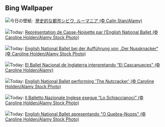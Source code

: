 ## Bing Wallpaper
![](https://www.bing.com/th?id=OHR.SibiuRomania_JA-JP9171991249_UHD.jpg&w=1000)今日の壁紙: &nbsp;[歴史的な都市シビウ, ルーマニア (© Calin Stan/Alamy)](https://www.bing.com/th?id=OHR.SibiuRomania_JA-JP9171991249_UHD.jpg)
<br><br/>
![](https://www.bing.com/th?id=OHR.NutcrackerBallet_FR-FR0747265079_UHD.jpg&w=1000)Today: [Représentation de Casse-Noisette par l’English National Ballet (© Caroline Holden/Alamy Stock Photo)](https://www.bing.com/th?id=OHR.NutcrackerBallet_FR-FR0747265079_UHD.jpg)
<br><br/>
![](https://www.bing.com/th?id=OHR.NutcrackerBallet_DE-DE4788718607_UHD.jpg&w=1000)Today: [English National Ballet bei der Aufführung von „Der Nussknacker“ (© Caroline Holden/Alamy Stock Photo)](https://www.bing.com/th?id=OHR.NutcrackerBallet_DE-DE4788718607_UHD.jpg)
<br><br/>
![](https://www.bing.com/th?id=OHR.NutcrackerBallet_ES-ES9535020384_UHD.jpg&w=1000)Today: [El Ballet Nacional de Inglaterra interpretando “El Cascanueces”  (©  Caroline Holden/Alamy)](https://www.bing.com/th?id=OHR.NutcrackerBallet_ES-ES9535020384_UHD.jpg)
<br><br/>
![](https://www.bing.com/th?id=OHR.NutcrackerBallet_EN-GB4363189142_UHD.jpg&w=1000)Today: [English National Ballet performing 'The Nutcracker' (© Caroline Holden/Alamy Stock Photo)](https://www.bing.com/th?id=OHR.NutcrackerBallet_EN-GB4363189142_UHD.jpg)
<br><br/>
![](https://www.bing.com/th?id=OHR.NutcrackerBallet_IT-IT7796108656_UHD.jpg&w=1000)Today: [Il Balletto Nazionale Inglese esegue “Lo Schiaccianoci” (© Caroline Holden/Alamy Stock Photo)](https://www.bing.com/th?id=OHR.NutcrackerBallet_IT-IT7796108656_UHD.jpg)
<br><br/>
![](https://www.bing.com/th?id=OHR.NutcrackerBallet_PT-BR8706469865_UHD.jpg&w=1000)Today: [English National Ballet apresentando "O Quebra-Nozes" (© Caroline Holden/Alamy Stock Photo)](https://www.bing.com/th?id=OHR.NutcrackerBallet_PT-BR8706469865_UHD.jpg)
<br><br/>

